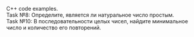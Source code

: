 C++ code examples.\
Task №8: Определите, является ли натуральное число простым.\
Task №10: В последовательности целых чисел, найдите минимальное число и количество его повторений.